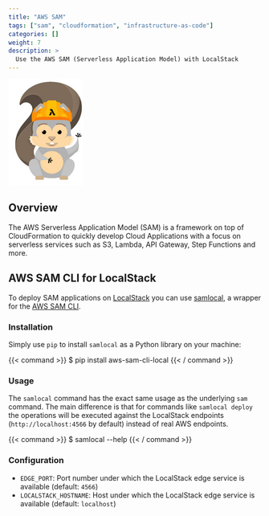 ```yaml
---
title: "AWS SAM"
tags: ["sam", "cloudformation", "infrastructure-as-code"]
categories: []
weight: 7
description: >
  Use the AWS SAM (Serverless Application Model) with LocalStack
---
```


![AWS SAM](aws-sam-logo.jpg)

## Overview

The AWS Serverless Application Model (SAM) is a framework on top of CloudFormation to quickly develop Cloud Applications with a focus on serverless services such as S3, Lambda, API Gateway, Step Functions and more.

## AWS SAM CLI for LocalStack

To deploy SAM applications on [LocalStack](https://github.com/localstack/localstack) you can use [samlocal](https://github.com/localstack/aws-sam-cli-local), a wrapper for the [AWS SAM CLI](https://github.com/aws/aws-sam-cli).

### Installation

Simply use `pip` to install `samlocal` as a Python library on your machine:

{{< command >}}
$ pip install aws-sam-cli-local
{{< / command >}}

### Usage

The `samlocal` command has the exact same usage as the underlying `sam` command. The main difference is that for commands like `samlocal deploy` the operations will be executed against the LocalStack endpoints (`http://localhost:4566` by default) instead of real AWS endpoints.

{{< command >}}
$ samlocal --help
{{< / command >}}

### Configuration

* `EDGE_PORT`: Port number under which the LocalStack edge service is available (default: `4566`)
* `LOCALSTACK_HOSTNAME`: Host under which the LocalStack edge service is available (default: `localhost`)
